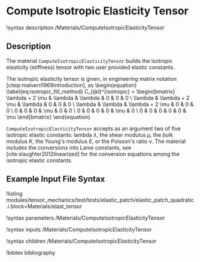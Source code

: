 # Compute Isotropic Elasticity Tensor

!syntax description /Materials/ComputeIsotropicElasticityTensor

## Description

The material `ComputeIsotropicElasticityTensor` builds the isotropic elasticity (stiffness) tensor with two user provided elastic constants.

The isotropic elasticity tensor is given, in engineering matrix notation [citep:malvern1969introduction], as
\begin{equation}
\label{eq:isotropic_fill_method}
C_{ijkl}^{isotropic} = \begin{bmatrix}
              \lambda + 2 \mu & \lambda & \lambda &      0 &      0 &      0 \\
              \lambda & \lambda + 2 \mu & \lambda &      0 &      0 &      0 \\
              \lambda & \lambda & \lambda + 2 \mu &      0 &      0 &      0 \\
                   0 &      0 &      0 &    \mu &      0 &      0 \\
                   0 &      0 &      0 &      0 &    \mu &      0 \\
                   0 &      0 &      0 &      0 &      0 &    \mu
              \end{bmatrix}
\end{equation}

`ComputeIsotropicElasticityTensor` accepts as an argument two of five isotropic elastic constants: lambda $\lambda$, the shear modulus $\mu$, the bulk modulus $K$, the Young's modulus $E$, or the Poisson's ratio $\nu$.
The material includes the conversions into Lame constants, see [cite:slaughter2012linearized] for the conversion equations among the isotropic elastic constants.

## Example Input File Syntax

!listing modules/tensor_mechanics/test/tests/elastic_patch/elastic_patch_quadratic.i block=Materials/elast_tensor

!syntax parameters /Materials/ComputeIsotropicElasticityTensor

!syntax inputs /Materials/ComputeIsotropicElasticityTensor

!syntax children /Materials/ComputeIsotropicElasticityTensor

!bibtex bibliography
